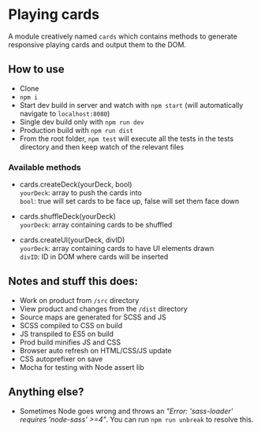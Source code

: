 # Playing cards
A module creatively named `cards` which contains methods to generate responsive playing cards and output them to the DOM. 

## How to use
* Clone
* `npm i`
* Start dev build in server and watch with `npm start` (will automatically navigate to `localhost:8080`)
* Single dev build only with `npm run dev`
* Production build with `npm run dist`
* From the root folder, `npm test` will execute all the tests in the tests directory and then keep watch of the relevant files

### Available methods
* cards.createDeck(yourDeck, bool)<br />
`yourDeck`: array to push the cards into <br />
`bool`: true will set cards to be face up, false will set them face down

* cards.shuffleDeck(yourDeck)<br />
`yourDeck`: array containing cards to be shuffled

* cards.createUI(yourDeck, divID)<br />
`yourDeck`: array containing cards to have UI elements drawn <br />
`divID`: ID in DOM where cards will be inserted

## Notes and stuff this does:
* Work on product from `/src` directory
* View product and changes from the `/dist` directory
* Source maps are generated for SCSS and JS
* SCSS compiled to CSS on build
* JS transpiled to ES5 on build
* Prod build minifies JS and CSS
* Browser auto refresh on HTML/CSS/JS update
* CSS autoprefixer on save
* Mocha for testing with Node assert lib

## Anything else?
* Sometimes Node goes wrong and throws an _"Error: 'sass-loader' requires 'node-sass' >=4"_.  You can run `npm run unbreak` to resolve this.